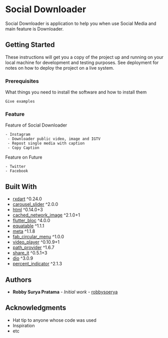# Social Downloader

Social Downloader is application to help you when use Social Media and main feature is Downloader.

## Getting Started

These instructions will get you a copy of the project up and running on your local machine for development and testing purposes. See deployment for notes on how to deploy the project on a live system.

### Prerequisites

What things you need to install the software and how to install them

```
Give examples
```

### Feature

Feature of Social Downloader

```
- Instagram
 - Downloader public video, image and IGTV
 - Repost single media with caption
 - Copy Caption
```

Feature on Future

```
- Twitter
- Facebook
```

## Built With

* [rxdart](https://pub.dev/packages/rxdart) ^0.24.0
* [carousel_slider](https://pub.dev/packages/carousel_slider) ^2.0.0
* [html](https://pub.dev/packages/html) ^0.14.0+3
* [cached_network_image](https://pub.dev/packages/cached_network_image) ^2.1.0+1
* [flutter_bloc](https://pub.dev/packages/flutter_bloc) ^4.0.0
* [equatable](https://pub.dev/packages/equatable) ^1.1.1
* [meta](https://pub.dev/packages/meta) ^1.1.8
* [fab_circular_menu](https://pub.dev/packages/fab_circular_menu) ^1.0.0
* [video_player](https://pub.dev/packages/video_player) ^0.10.9+1
* [path_provider](https://pub.dev/packages/path_provider) ^1.6.7
* [share_it](https://pub.dev/packages/share_it) ^0.5.1+3
* [dio](https://pub.dev/packages/dio) ^3.0.9
* [percent_indicator](https://pub.dev/packages/percent_indicator) ^2.1.3

## Authors

* **Robby Surya Pratama** - *Initial work* - [robbysoerya](https://github.com/robbysoerya)

## Acknowledgments

* Hat tip to anyone whose code was used
* Inspiration
* etc
